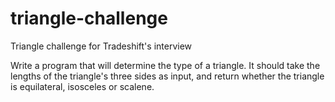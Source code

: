 # triangle-challenge
Triangle challenge for Tradeshift's interview

Write a program that will determine the type of a triangle. It should take the lengths of the triangle's three sides as input, and return whether the triangle is equilateral, isosceles or scalene.
